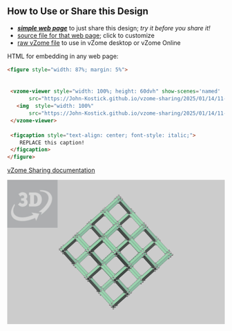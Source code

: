 
## How to Use or Share this Design

 - [***simple web page***](<https://John-Kostick.github.io/vzome-sharing/2025/01/14/11-45-10-Tubular-RD-and-Diamond-lattice/>) to just share this design; *try it before you share it!*
 - [source file for that web page](<https://github.com/John-Kostick/vzome-sharing/edit/main/2025/01/14/11-45-10-Tubular-RD-and-Diamond-lattice/index.md>); click to customize
 - [raw vZome file](<https://raw.githubusercontent.com/John-Kostick/vzome-sharing/main/2025/01/14/11-45-10-Tubular-RD-and-Diamond-lattice/Tubular-RD-and-Diamond-lattice.vZome>) to use in vZome desktop or vZome Online
 
 HTML for embedding in any web page:
 ```html
<figure style="width: 87%; margin: 5%">
  
  
  <vzome-viewer style="width: 100%; height: 60dvh" show-scenes='named'
        src="https://John-Kostick.github.io/vzome-sharing/2025/01/14/11-45-10-Tubular-RD-and-Diamond-lattice/Tubular-RD-and-Diamond-lattice.vZome" >
    <img  style="width: 100%"
        src="https://John-Kostick.github.io/vzome-sharing/2025/01/14/11-45-10-Tubular-RD-and-Diamond-lattice/Tubular-RD-and-Diamond-lattice.png" >
  </vzome-viewer>

  <figcaption style="text-align: center; font-style: italic;">
     REPLACE this caption!
  </figcaption>
</figure>

 ```

[vZome Sharing documentation](https://vzome.github.io/vzome/sharing.html#how-it-works)

![Image](<Tubular-RD-and-Diamond-lattice.png>)

